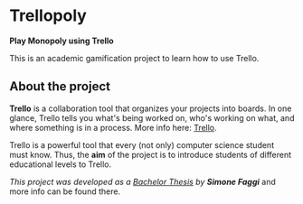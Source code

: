 # Trellopoly
**Play Monopoly using Trello**

This is an academic gamification project to learn how to use Trello.

## About the project
**Trello** is a collaboration tool that organizes your projects into boards. In one glance, Trello tells you what's being worked on, who's working on what, and where something is in a process. More info here: [Trello](https://help.trello.com/article/708-what-is-trello). 

Trello is a powerful tool that every (not only) computer science student must know. Thus, the **aim** of the project is to introduce students of different educational levels to Trello.

*This project was developed as a [Bachelor Thesis](https://amslaurea.unibo.it/16775/) by **Simone Faggi*** and more info can be found there.
